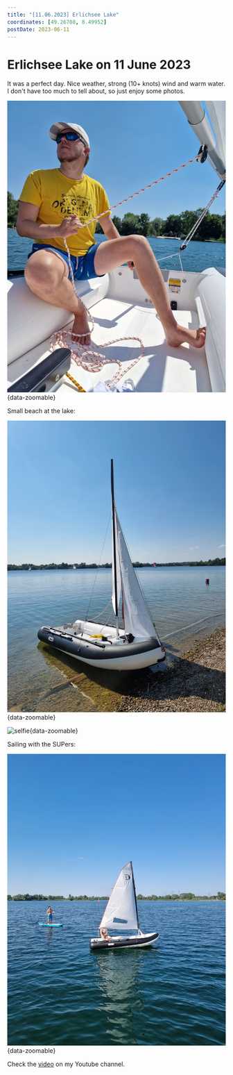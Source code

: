```yaml
---
title: "[11.06.2023] Erlichsee Lake"
coordinates: [49.26708, 8.49952]
postDate: 2023-06-11
---
```

# Erlichsee Lake on 11 June 2023

It was a perfect day. Nice weather, strong (10+ knots) wind and warm water. I don't have too much to tell about, so just enjoy some photos.

![me](../img/trips/2023-06-11-me.jpg){data-zoomable}

Small beach at the lake:

![boat](../img/trips/2023-06-11-boat.jpg){data-zoomable}

![selfie](../img/trips/2023-06-11-selfie.jpg){data-zoomable}

Sailing with the SUPers:

![sailing](../img/trips/2023-06-11-sailing.jpg){data-zoomable}

Check the [video](https://www.youtube.com/watch?v=g1swjamj5pk) on my Youtube channel.
